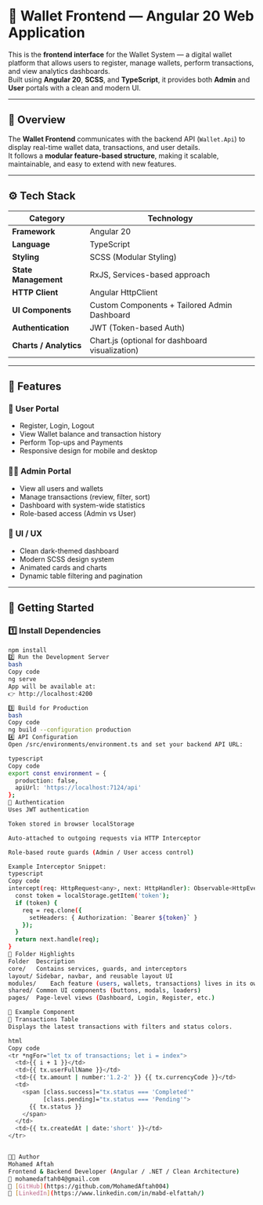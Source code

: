 # 💎 Wallet Frontend — Angular 20 Web Application

This is the **frontend interface** for the Wallet System — a digital wallet platform that allows users to register, manage wallets, perform transactions, and view analytics dashboards.  
Built using **Angular 20**, **SCSS**, and **TypeScript**, it provides both **Admin** and **User** portals with a clean and modern UI.

---

## 🧭 Overview

The **Wallet Frontend** communicates with the backend API (`Wallet.Api`) to display real-time wallet data, transactions, and user details.  
It follows a **modular feature-based structure**, making it scalable, maintainable, and easy to extend with new features.

---

## ⚙️ Tech Stack

| Category               | Technology                                      |
| ---------------------- | ----------------------------------------------- |
| **Framework**          | Angular 20                                      |
| **Language**           | TypeScript                                      |
| **Styling**            | SCSS (Modular Styling)                          |
| **State Management**   | RxJS, Services-based approach                   |
| **HTTP Client**        | Angular HttpClient                              |
| **UI Components**      | Custom Components + Tailored Admin Dashboard    |
| **Authentication**     | JWT (Token-based Auth)                          |
| **Charts / Analytics** | Chart.js (optional for dashboard visualization) |

---

## 🧰 Features

### 👤 **User Portal**

- Register, Login, Logout
- View Wallet balance and transaction history
- Perform Top-ups and Payments
- Responsive design for mobile and desktop

### 🧑‍💼 **Admin Portal**

- View all users and wallets
- Manage transactions (review, filter, sort)
- Dashboard with system-wide statistics
- Role-based access (Admin vs User)

### 🎨 **UI / UX**

- Clean dark-themed dashboard
- Modern SCSS design system
- Animated cards and charts
- Dynamic table filtering and pagination

---

## 🚀 Getting Started

### 1️⃣ Install Dependencies

```bash
npm install
2️⃣ Run the Development Server
bash
Copy code
ng serve
App will be available at:
👉 http://localhost:4200

3️⃣ Build for Production
bash
Copy code
ng build --configuration production
4️⃣ API Configuration
Open /src/environments/environment.ts and set your backend API URL:

typescript
Copy code
export const environment = {
  production: false,
  apiUrl: 'https://localhost:7124/api'
};
🔐 Authentication
Uses JWT authentication

Token stored in browser localStorage

Auto-attached to outgoing requests via HTTP Interceptor

Role-based route guards (Admin / User access control)

Example Interceptor Snippet:
typescript
Copy code
intercept(req: HttpRequest<any>, next: HttpHandler): Observable<HttpEvent<any>> {
  const token = localStorage.getItem('token');
  if (token) {
    req = req.clone({
      setHeaders: { Authorization: `Bearer ${token}` }
    });
  }
  return next.handle(req);
}
🧠 Folder Highlights
Folder	Description
core/	Contains services, guards, and interceptors
layout/	Sidebar, navbar, and reusable layout UI
modules/	Each feature (users, wallets, transactions) lives in its own module
shared/	Common UI components (buttons, modals, loaders)
pages/	Page-level views (Dashboard, Login, Register, etc.)

🧩 Example Component
💸 Transactions Table
Displays the latest transactions with filters and status colors.

html
Copy code
<tr *ngFor="let tx of transactions; let i = index">
  <td>{{ i + 1 }}</td>
  <td>{{ tx.userFullName }}</td>
  <td>{{ tx.amount | number:'1.2-2' }} {{ tx.currencyCode }}</td>
  <td>
    <span [class.success]="tx.status === 'Completed'"
          [class.pending]="tx.status === 'Pending'">
      {{ tx.status }}
    </span>
  </td>
  <td>{{ tx.createdAt | date:'short' }}</td>
</tr>


🧑‍💻 Author
Mohamed Aftah
Frontend & Backend Developer (Angular / .NET / Clean Architecture)
📧 mohamedaftah04@gmail.com
🔗 [GitHub](https://github.com/MohamedAftah004)
🔗 [LinkedIn](https://www.linkedin.com/in/mabd-elfattah/)

```
